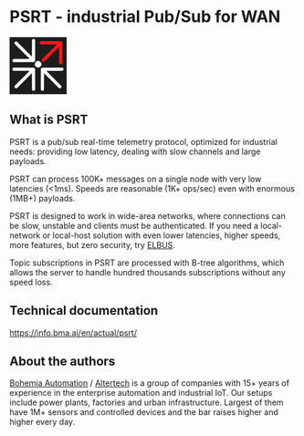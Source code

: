 # PSRT - industrial Pub/Sub for WAN

<img src="https://raw.githubusercontent.com/alttch/psrt/main/psrt-logo.png"
width="100" />

## What is PSRT

PSRT is a pub/sub real-time telemetry protocol, optimized for industrial needs:
providing low latency, dealing with slow channels and large payloads.

PSRT can process 100K+ messages on a single node with very low latencies
(<1ms). Speeds are reasonable (1K+ ops/sec) even with enormous (1MB+) payloads.

PSRT is designed to work in wide-area networks, where connections can be slow,
unstable and clients must be authenticated. If you need a local-network
or local-host solution with even lower latencies, higher speeds, more features,
but zero security, try [ELBUS](https://github.com/alttch/elbus/).

Topic subscriptions in PSRT are processed with B-tree algorithms, which allows
the server to handle hundred thousands subscriptions without any speed
loss.

## Technical documentation

<https://info.bma.ai/en/actual/psrt/>

## About the authors

[Bohemia Automation](https://www.bohemia-automation.com) /
[Altertech](https://www.altertech.com) is a group of companies with 15+ years
of experience in the enterprise automation and industrial IoT. Our setups
include power plants, factories and urban infrastructure. Largest of them have
1M+ sensors and controlled devices and the bar raises higher and higher every
day.
